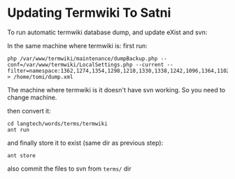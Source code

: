 Updating Termwiki To Satni
========

To run automatic termwiki database dump, and update eXist and svn:


In the same machine where termwiki is:
first run:

```
php /var/www/termwiki/maintenance/dumpBackup.php --conf=/var/www/termwiki/LocalSettings.php --current --filter=namespace:1362,1274,1354,1298,1210,1330,1338,1242,1096,1364,1102,1322,1346,1282,1234,1250,1118,1258,1314,1098,1202,1226,1266,1306,1218,1290 > /home/tomi/dump.xml
```




The machine where termwiki is it doesn't have svn working. So you need to change machine.


then convert it:
```
cd langtech/words/terms/termwiki
ant run
```


and finally store it to exist (same dir as previous step):
```
ant store
```


also commit the files to svn from `terms/` dir
